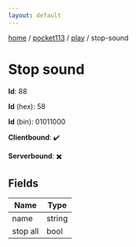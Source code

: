 ```yaml
---
layout: default
---
```


[home](/)  /  [pocket113](/protocol/pocket113)  /  [play](/protocol/pocket113/play)  /  stop-sound

# Stop sound

**Id**: 88

**Id** (hex): 58

**Id** (bin): 01011000

**Clientbound**: ✔️

**Serverbound**: ✖️

## Fields

Name | Type
---|---
name | string
stop all | bool

